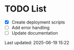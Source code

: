 # TODO List

- [x] Create deployment scripts
- [ ] Add error handling
- [ ] Update documentation

Last updated: 2025-06-19 15:22

